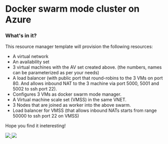 # Docker swarm mode cluster on Azure

### What's in it?

This resource manager template will provision the following resources:

- A virtual network
- An availability set
- 3 virtual machines with the AV set created above. (the numbers, names can be parameterized as per your needs)
- A load balancer (with public port that round-robins to the 3 VMs on port 80. And allows inbound NAT to the 3 machine via port 5000, 5001 and 5002 to ssh port 22).
- Configures 3 VMs as docker swarm mode manager.
- A Virtual machine scale set (VMSS) in the same VNET.
- 3 Nodes that are joined as worker into the above swarm.
- Load balancer for VMSS (that allows inbound NATs starts from range 50000 to ssh port 22 on VMSS)

Hope you find it ineteresting!

<a href="https://portal.azure.com/#create/Microsoft.Template/uri/https%3A%2F%2Fraw.githubusercontent.com%2Fazure%2Fazure-quickstart-templates%2Fmaster%2F201-vmss-lapstack-autoscale%2Fazuredeploy.json" target="_blank">
    <img src="http://azuredeploy.net/deploybutton.png"/>
</a>
<a href="http://armviz.io/#/?load=https%3A%2F%2Fraw.githubusercontent.com%2FAzure%2Fazure-quickstart-templates%2Fmaster%2F201-vmss-lapstack-autoscale%2Fazuredeploy.json" target="_blank">
    <img src="http://armviz.io/visualizebutton.png"/>
</a>